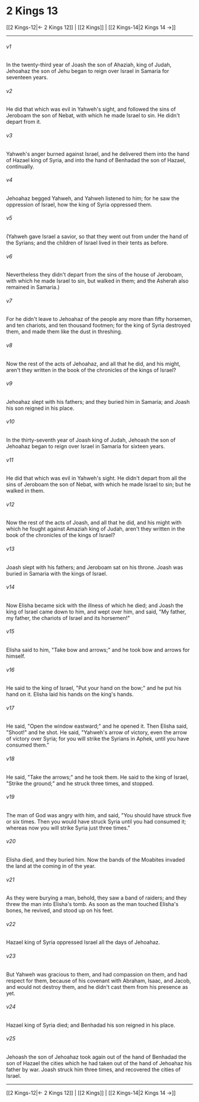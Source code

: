# 2 Kings 13

[[2 Kings-12|← 2 Kings 12]] | [[2 Kings]] | [[2 Kings-14|2 Kings 14 →]]
***



###### v1 
In the twenty-third year of Joash the son of Ahaziah, king of Judah, Jehoahaz the son of Jehu began to reign over Israel in Samaria for seventeen years. 

###### v2 
He did that which was evil in Yahweh's sight, and followed the sins of Jeroboam the son of Nebat, with which he made Israel to sin. He didn't depart from it. 

###### v3 
Yahweh's anger burned against Israel, and he delivered them into the hand of Hazael king of Syria, and into the hand of Benhadad the son of Hazael, continually. 

###### v4 
Jehoahaz begged Yahweh, and Yahweh listened to him; for he saw the oppression of Israel, how the king of Syria oppressed them. 

###### v5 
(Yahweh gave Israel a savior, so that they went out from under the hand of the Syrians; and the children of Israel lived in their tents as before. 

###### v6 
Nevertheless they didn't depart from the sins of the house of Jeroboam, with which he made Israel to sin, but walked in them; and the Asherah also remained in Samaria.) 

###### v7 
For he didn't leave to Jehoahaz of the people any more than fifty horsemen, and ten chariots, and ten thousand footmen; for the king of Syria destroyed them, and made them like the dust in threshing. 

###### v8 
Now the rest of the acts of Jehoahaz, and all that he did, and his might, aren't they written in the book of the chronicles of the kings of Israel? 

###### v9 
Jehoahaz slept with his fathers; and they buried him in Samaria; and Joash his son reigned in his place. 

###### v10 
In the thirty-seventh year of Joash king of Judah, Jehoash the son of Jehoahaz began to reign over Israel in Samaria for sixteen years. 

###### v11 
He did that which was evil in Yahweh's sight. He didn't depart from all the sins of Jeroboam the son of Nebat, with which he made Israel to sin; but he walked in them. 

###### v12 
Now the rest of the acts of Joash, and all that he did, and his might with which he fought against Amaziah king of Judah, aren't they written in the book of the chronicles of the kings of Israel? 

###### v13 
Joash slept with his fathers; and Jeroboam sat on his throne. Joash was buried in Samaria with the kings of Israel. 

###### v14 
Now Elisha became sick with the illness of which he died; and Joash the king of Israel came down to him, and wept over him, and said, "My father, my father, the chariots of Israel and its horsemen!" 

###### v15 
Elisha said to him, "Take bow and arrows;" and he took bow and arrows for himself. 

###### v16 
He said to the king of Israel, "Put your hand on the bow;" and he put his hand on it. Elisha laid his hands on the king's hands. 

###### v17 
He said, "Open the window eastward;" and he opened it. Then Elisha said, "Shoot!" and he shot. He said, "Yahweh's arrow of victory, even the arrow of victory over Syria; for you will strike the Syrians in Aphek, until you have consumed them." 

###### v18 
He said, "Take the arrows;" and he took them. He said to the king of Israel, "Strike the ground;" and he struck three times, and stopped. 

###### v19 
The man of God was angry with him, and said, "You should have struck five or six times. Then you would have struck Syria until you had consumed it; whereas now you will strike Syria just three times." 

###### v20 
Elisha died, and they buried him. Now the bands of the Moabites invaded the land at the coming in of the year. 

###### v21 
As they were burying a man, behold, they saw a band of raiders; and they threw the man into Elisha's tomb. As soon as the man touched Elisha's bones, he revived, and stood up on his feet. 

###### v22 
Hazael king of Syria oppressed Israel all the days of Jehoahaz. 

###### v23 
But Yahweh was gracious to them, and had compassion on them, and had respect for them, because of his covenant with Abraham, Isaac, and Jacob, and would not destroy them, and he didn't cast them from his presence as yet. 

###### v24 
Hazael king of Syria died; and Benhadad his son reigned in his place. 

###### v25 
Jehoash the son of Jehoahaz took again out of the hand of Benhadad the son of Hazael the cities which he had taken out of the hand of Jehoahaz his father by war. Joash struck him three times, and recovered the cities of Israel.

***
[[2 Kings-12|← 2 Kings 12]] | [[2 Kings]] | [[2 Kings-14|2 Kings 14 →]]
